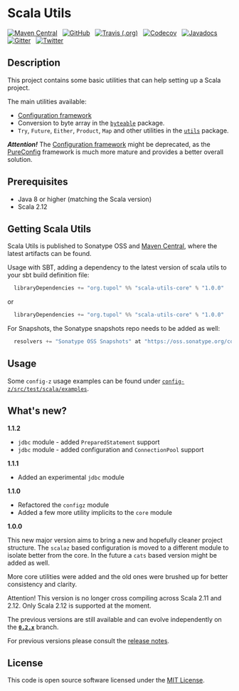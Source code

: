 # Scala Utils

[![Maven Central](https://img.shields.io/maven-central/v/org.tupol/scala-utils_2.12.svg)](https://mvnrepository.com/artifact/org.tupol/scala-utils) &nbsp;
[![GitHub](https://img.shields.io/github/license/tupol/scala-utils.svg)](https://github.com/tupol/scala-utils/blob/master/LICENSE) &nbsp; 
[![Travis (.org)](https://img.shields.io/travis/tupol/scala-utils.svg)](https://travis-ci.com/tupol/scala-utils) &nbsp; 
[![Codecov](https://img.shields.io/codecov/c/github/tupol/scala-utils.svg)](https://codecov.io/gh/tupol/scala-utils) &nbsp;
[![Javadocs](https://www.javadoc.io/badge/org.tupol/scala-utils_2.12.svg)](https://www.javadoc.io/doc/org.tupol/scala-utils_2.12)
[![Gitter](https://badges.gitter.im/scala-utils/community.svg)](https://gitter.im/scala-utils/community?utm_source=badge&utm_medium=badge&utm_campaign=pr-badge&utm_content=badge) &nbsp; 
[![Twitter](https://img.shields.io/twitter/url/https/_tupol.svg?color=%2317A2F2)](https://twitter.com/_tupol) &nbsp; 

## Description

This project contains some basic utilities that can help setting up a Scala project.

The main utilities available:
- [Configuration framework](config-z/docs/configuration-framework.md)
- Conversion to byte array in the [`byteable`](core/src/main/scala/org/tupol/utils/ByteableOps.scala) package.
- `Try`, `Future`, `Either`, `Product`, `Map` and other utilities in the [`utils`](core/src/main/scala/org/tupol/utils/) package.

***Attention!*** The [Configuration framework](config-z/docs/configuration-framework.md) might be
 deprecated, as the [PureConfig](https://pureconfig.github.io/) framework is much more mature and
  provides a better overall solution.

## Prerequisites ##

* Java 8 or higher (matching the Scala version)
* Scala 2.12


## Getting Scala Utils ##

Scala Utils is published to Sonatype OSS and [Maven Central](https://mvnrepository.com/artifact/org.tupol/scala-utils),
where the latest artifacts can be found.

Usage with SBT, adding a dependency to the latest version of scala utils to your sbt build definition file:

```scala
  libraryDependencies += "org.tupol" %% "scala-utils-core" % "1.0.0"
```
or
```scala
  libraryDependencies += "org.tupol" %% "scala-utils-core" % "1.0.0"
```

For Snapshots, the Sonatype snapshots repo needs to be added as well:

```scala
  resolvers += "Sonatype OSS Snapshots" at "https://oss.sonatype.org/content/repositories/snapshots"
```


## Usage

Some `config-z` usage examples can be found under [`config-z/src/test/scala/examples`](config-z/src/test/scala/examples).


## What's new?

**1.1.2**
- `jdbc` module - added `PreparedStatement` support
- `jdbc` module - added configuration and `ConnectionPool` support

**1.1.1**
- Added an experimental `jdbc` module

**1.1.0**
  - Refactored the `configz` module
  - Added a few more utility implicits to the `core` module


**1.0.0**

This new major version aims to bring a new and hopefully cleaner project structure.
The `scalaz` based configuration is moved to a different module to isolate better from the core.
In the future a `cats` based version might be added as well.

More core utilities were added and the old ones were brushed up for better consistency and clarity.

Attention! This version is no longer cross compiling across Scala 2.11 and 2.12.
Only Scala 2.12 is supported at the moment.

The previous versions are still available and can evolve independently on the **[`0.2.x`](https://github.com/tupol/scala-utils/tree/0.2.x)** branch.

For previous versions please consult the [release notes](RELEASE-NOTES.md).


## License ##

This code is open source software licensed under the [MIT License](LICENSE).
